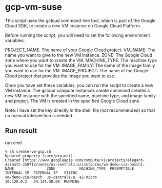 # gcp-vm-suse

This script uses the gcloud command-line tool, which is part of the Google Cloud SDK, to create a new VM instance on Google Cloud Platform.

Before running the script, you will need to set the following environment variables:

PROJECT_NAME: The name of your Google Cloud project.
VM_NAME: The name you want to give to the new VM instance.
ZONE: The Google Cloud zone where you want to create the VM.
MACHINE_TYPE: The machine type you want to use for the VM.
IMAGE_FAMILY: The name of the image family you want to use for the VM.
IMAGE_PROJECT: The name of the Google Cloud project that provides the image you want to use.

Once you have set these variables, you can run the script to create a new VM instance. The gcloud compute instances create command creates a new VM instance with the specified name, machine type, and image family and project. The VM is created in the specified Google Cloud zone.

Note: I have set the key directly in the shell file (not recommended) so that no manual intervention is needed.

## Run result
run cmd
```
% sh create-vm-gcp.sh                             
Updated property [core/project].
Created [https://www.googleapis.com/compute/v1/projects/elegant-azimuth-350713/zones/us-central1-a/instances/vm-demo-via-basch].
NAME               ZONE           MACHINE_TYPE  PREEMPTIBLE  INTERNAL_IP  EXTERNAL_IP   STATUS
vm-demo-via-basch  us-central1-a  e2-micro                   10.128.0.3   34.134.58.69  RUNNING
```

